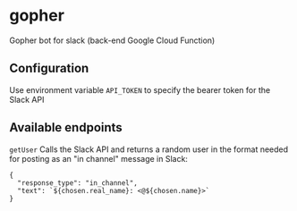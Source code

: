 # gopher
Gopher bot for slack (back-end Google Cloud Function)

## Configuration
Use environment variable `API_TOKEN` to specify the bearer token for the Slack API

## Available endpoints

`getUser`
Calls the Slack API and returns a random user in the format needed for posting as an "in channel" message in Slack:
```
{
  "response_type": "in_channel",
  "text": `${chosen.real_name}: <@${chosen.name}>`
}
```
